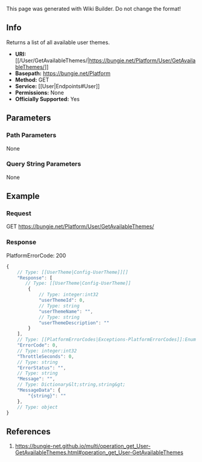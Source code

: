<span class="wiki-builder">This page was generated with Wiki Builder. Do not change the format!</span>

## Info
Returns a list of all available user themes.

* **URI:** [[/User/GetAvailableThemes/|https://bungie.net/Platform/User/GetAvailableThemes/]]
* **Basepath:** https://bungie.net/Platform
* **Method:** GET
* **Service:** [[User|Endpoints#User]]
* **Permissions:** None
* **Officially Supported:** Yes

## Parameters
### Path Parameters
None

### Query String Parameters
None

## Example
### Request
GET https://bungie.net/Platform/User/GetAvailableThemes/

### Response
PlatformErrorCode: 200
```javascript
{
    // Type: [[UserTheme|Config-UserTheme]][]
    "Response": [
       // Type: [[UserTheme|Config-UserTheme]]
        {
            // Type: integer:int32
            "userThemeId": 0,
            // Type: string
            "userThemeName": "",
            // Type: string
            "userThemeDescription": ""
        }
    ],
    // Type: [[PlatformErrorCodes|Exceptions-PlatformErrorCodes]]:Enum
    "ErrorCode": 0,
    // Type: integer:int32
    "ThrottleSeconds": 0,
    // Type: string
    "ErrorStatus": "",
    // Type: string
    "Message": "",
    // Type: Dictionary&lt;string,string&gt;
    "MessageData": {
        "{string}": ""
    },
    // Type: object
}

```

## References
1. https://bungie-net.github.io/multi/operation_get_User-GetAvailableThemes.html#operation_get_User-GetAvailableThemes
